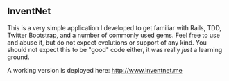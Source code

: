 ## InventNet
This is a very simple application I developed to get familiar with Rails, TDD, Twitter Bootstrap, and a number of commonly used gems. Feel free to use and abuse it, but do not expect evolutions or support of any kind. You should not expect this to be "good" code either, it was really *just* a learning ground.

A working version is deployed here: http://www.inventnet.me
